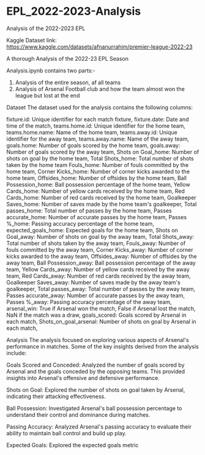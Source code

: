 # EPL_2022-2023-Analysis
Analysis of the 2022-2023 EPL 

Kaggle Dataset link: https://www.kaggle.com/datasets/afnanurrahim/premier-league-2022-23

A thorough Analysis of the 2022-23 EPL Season


Analysis.ipynb contains two parts:-
1) Analysis of the entire season, af all teams
2) Analysis of Arsenal Football club and how the team almost won the league but lost at the end

Dataset
The dataset used for the analysis contains the following columns:

  fixture.id: Unique identifier for each match fixture,
  fixture.date: Date and time of the match,
  teams.home.id: Unique identifier for the home team,
  teams.home.name: Name of the home team,
  teams.away.id: Unique identifier for the away team,
  teams.away.name: Name of the away team,
  goals.home: Number of goals scored by the home team,
  goals.away: Number of goals scored by the away team,
  Shots on Goal_home: Number of shots on goal by the home team,
  Total Shots_home: Total number of shots taken by the home team
  Fouls_home: Number of fouls committed by the home team,
  Corner Kicks_home: Number of corner kicks awarded to the home team,
  Offsides_home: Number of offsides by the home team,
  Ball Possession_home: Ball possession percentage of the home team,
  Yellow Cards_home: Number of yellow cards received by the home team,
  Red Cards_home: Number of red cards received by the home team,
  Goalkeeper Saves_home: Number of saves made by the home team's goalkeeper,
  Total passes_home: Total number of passes by the home team,
  Passes accurate_home: Number of accurate passes by the home team,
  Passes %_home: Passing accuracy percentage of the home team,
  expected_goals_home: Expected goals for the home team,
  Shots on Goal_away: Number of shots on goal by the away team,
  Total Shots_away: Total number of shots taken by the away team,
  Fouls_away: Number of fouls committed by the away team,
  Corner Kicks_away: Number of corner kicks awarded to the away team,
  Offsides_away: Number of offsides by the away team,
  Ball Possession_away: Ball possession percentage of the away team,
  Yellow Cards_away: Number of yellow cards received by the away team,
  Red Cards_away: Number of red cards received by the away team,
  Goalkeeper Saves_away: Number of saves made by the away team's goalkeeper,
  Total passes_away: Total number of passes by the away team,
  Passes accurate_away: Number of accurate passes by the away team,
  Passes %_away: Passing accuracy percentage of the away team,
  arsenal_win: True if Arsenal won the match, False if Arsenal lost the match, NaN if the match was a draw,
  goals_scored: Goals scored by Arsenal in each match,
  Shots_on_goal_arsenal: Number of shots on goal by Arsenal in each match,

Analysis
The analysis focused on exploring various aspects of Arsenal's performance in matches. Some of the key insights derived from the analysis include:

Goals Scored and Conceded: Analyzed the number of goals scored by Arsenal and the goals conceded by the opposing teams. This provided insights into Arsenal's offensive and defensive performance.

Shots on Goal: Explored the number of shots on goal taken by Arsenal, indicating their attacking effectiveness.

Ball Possession: Investigated Arsenal's ball possession percentage to understand their control and dominance during matches.

Passing Accuracy: Analyzed Arsenal's passing accuracy to evaluate their ability to maintain ball control and build up play.

Expected Goals: Explored the expected goals metric
